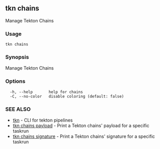 ## tkn chains

Manage Tekton Chains

### Usage

```
tkn chains
```

### Synopsis

Manage Tekton Chains

### Options

```
  -h, --help       help for chains
  -C, --no-color   disable coloring (default: false)
```

### SEE ALSO

* [tkn](tkn.md)	 - CLI for tekton pipelines
* [tkn chains payload](tkn_chains_payload.md)	 - Print a Tekton chains' payload for a specific taskrun
* [tkn chains signature](tkn_chains_signature.md)	 - Print a Tekton chains' signature for a specific taskrun

